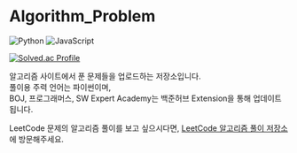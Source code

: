 # Algorithm_Problem

<img alt="Python" src ="https://img.shields.io/badge/Python-3776AB.svg?&style=round&logo=Python&logoColor=white"/>  <img alt="JavaScript" src ="https://img.shields.io/badge/JavaScript-F7DF1E.svg?&style=round&logo=JavaScript&logoColor=white"/>

[![Solved.ac Profile](http://mazassumnida.wtf/api/v2/generate_badge?boj=bh2980)](https://solved.ac/bh2980/)

알고리즘 사이트에서 푼 문제들을 업로드하는 저장소입니다.  
풀이용 주력 언어는 파이썬이며,  
BOJ, 프로그래머스, SW Expert Academy는 백준허브 Extension을 통해 업데이트 됩니다.

LeetCode 문제의 알고리즘 풀이를 보고 싶으시다면, [LeetCode 알고리즘 풀이 저장소](https://github.com/bh2980/LeetCode)에 방문해주세요.
